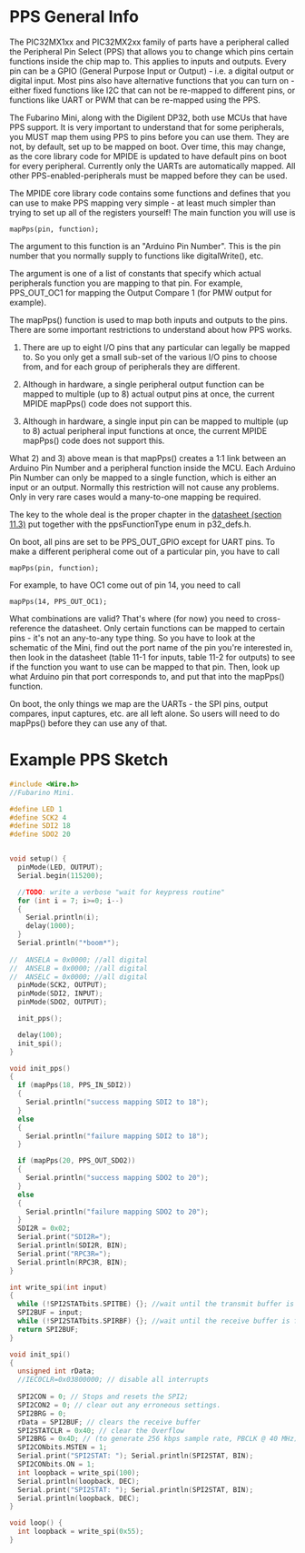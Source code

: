 PPS General Info
===
The PIC32MX1xx and PIC32MX2xx family of parts have a peripheral called the Peripheral Pin Select (PPS) that allows you to change which pins certain functions inside the chip map to. This applies to inputs and outputs. Every pin can be a GPIO (General Purpose Input or Output) - i.e. a digital output or digital input. Most pins also have alternative functions that you can turn on - either fixed functions like I2C that can not be re-mapped to different pins, or functions like UART or PWM that can be re-mapped using the PPS.

The Fubarino Mini, along with the Digilent DP32, both use MCUs that have PPS support. It is very important to understand that for some peripherals, you MUST map them using PPS to pins before you can use them. They are not, by default, set up to be mapped on boot. Over time, this may change, as the core library code for MPIDE is updated to have default pins on boot for every peripheral. Currently only the UARTs are automatically mapped. All other PPS-enabled-peripherals must be mapped before they can be used.

The MPIDE core library code contains some functions and defines that you can use to make PPS mapping very simple - at least much simpler than trying to set up all of the registers yourself! The main function you will use is 

```
mapPps(pin, function);
```

The <pin> argument to this function is an "Arduino Pin Number". This is the pin number that you normally supply to functions like digitalWrite(), etc. 

The <function> argument is one of a list of constants that specify which actual peripherals function you are mapping to that pin. For example, PPS_OUT_OC1 for mapping the Output Compare 1 (for PMW output for example).

The mapPps() function is used to map both inputs and outputs to the pins. There are some important restrictions to understand about how PPS works. 

1) There are up to eight I/O pins that any particular <function> can legally be mapped to. So you only get a small sub-set of the various I/O pins to choose from, and for each group of peripherals they are different.

2) Although in hardware, a single peripheral output function can be mapped to multiple (up to 8) actual output pins at once, the current MPIDE mapPps() code does not support this.

3) Although in hardware, a single input pin can be mapped to multiple (up to 8) actual peripheral input functions at once, the current MPIDE mapPps() code does not support this.

What 2) and 3) above mean is that mapPps() creates a 1:1 link between an Arduino Pin Number and a peripheral function inside the MCU. Each Arduino Pin Number can only be mapped to a single function, which is either an input or an output. Normally this restriction will not cause any problems. Only in very rare cases would a many-to-one mapping be required. 

The key to the whole deal is the proper chapter in the [datasheet (section 11.3)](http://ww1.microchip.com/downloads/en/DeviceDoc/61168E.pdf) put together with the ppsFunctionType enum in p32_defs.h.

On boot, all pins are set to be PPS_OUT_GPIO except for UART pins. To make a different peripheral come out of a particular pin, you have to call

```
mapPps(pin, function);
```
For example, to have OC1 come out of pin 14, you need to call

```
mapPps(14, PPS_OUT_OC1);
```

What combinations are valid? That's where (for now) you need to cross-reference the datasheet. Only certain functions can be mapped to certain pins - it's not an any-to-any type thing. So you have to look at the schematic of the Mini, find out the port name of the pin you're interested in, then look in the datasheet (table 11-1 for inputs, table 11-2 for outputs) to see if the function you want to use can be mapped to that pin. Then, look up what Arduino pin that port corresponds to, and put that into the mapPps() function. 

On boot, the only things we map are the UARTs - the SPI pins, output compares, input captures, etc. are all left alone. So users will need to do mapPps() before they can use any of that.


Example PPS Sketch
===
```C++
#include <Wire.h>
//Fubarino Mini.

#define LED 1
#define SCK2 4
#define SDI2 18
#define SDO2 20


void setup() {                
  pinMode(LED, OUTPUT);
  Serial.begin(115200);

  //TODO: write a verbose "wait for keypress routine"
  for (int i = 7; i>=0; i--)
  {
    Serial.println(i);   
    delay(1000);
  }
  Serial.println("*boom*");
  
//  ANSELA = 0x0000; //all digital
//  ANSELB = 0x0000; //all digital
//  ANSELC = 0x0000; //all digital
  pinMode(SCK2, OUTPUT);
  pinMode(SDI2, INPUT);
  pinMode(SDO2, OUTPUT);

  init_pps();

  delay(100);
  init_spi();
}

void init_pps()
{
  if (mapPps(18, PPS_IN_SDI2))
  {
    Serial.println("success mapping SDI2 to 18");
  } 
  else
  {
    Serial.println("failure mapping SDI2 to 18");
  }

  if (mapPps(20, PPS_OUT_SDO2))
  {
    Serial.println("success mapping SDO2 to 20");
  } 
  else
  {
    Serial.println("failure mapping SDO2 to 20");
  }   
  SDI2R = 0x02;
  Serial.print("SDI2R=");
  Serial.println(SDI2R, BIN);
  Serial.print("RPC3R=");
  Serial.println(RPC3R, BIN);
}

int write_spi(int input)
{
  while (!SPI2STATbits.SPITBE) {}; //wait until the transmit buffer is empty
  SPI2BUF = input;
  while (!SPI2STATbits.SPIRBF) {}; //wait until the receive buffer is full
  return SPI2BUF;
}

void init_spi()
{
  unsigned int rData;
  //IEC0CLR=0x03800000; // disable all interrupts
  
  SPI2CON = 0; // Stops and resets the SPI2;
  SPI2CON2 = 0; // clear out any erroneous settings.
  SPI2BRG = 0;
  rData = SPI2BUF; // clears the receive buffer
  SPI2STATCLR = 0x40; // clear the Overflow
  SPI2BRG = 0x4D; // (to generate 256 kbps sample rate, PBCLK @ 40 MHz)
  SPI2CONbits.MSTEN = 1;
  Serial.print("SPI2STAT: "); Serial.println(SPI2STAT, BIN);
  SPI2CONbits.ON = 1;
  int loopback = write_spi(100);
  Serial.println(loopback, DEC);
  Serial.print("SPI2STAT: "); Serial.println(SPI2STAT, BIN);
  Serial.println(loopback, DEC);
}

void loop() {
  int loopback = write_spi(0x55);
}